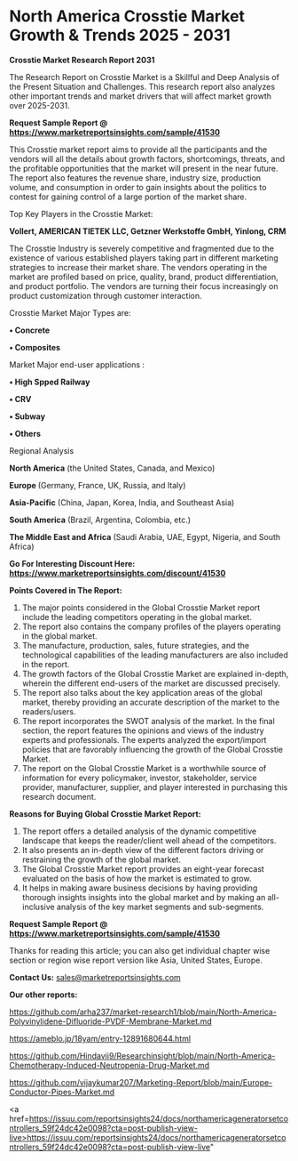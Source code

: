 # North America Crosstie Market Growth & Trends 2025 - 2031

<strong>Crosstie Market Research Report 2031</strong>

The Research Report on Crosstie Market is a Skillful and Deep Analysis of the Present Situation and Challenges. This research report also analyzes other important trends and market drivers that will affect market growth over 2025-2031.

<strong>Request Sample Report @ <a href=https://www.marketreportsinsights.com/sample/41530>https://www.marketreportsinsights.com/sample/41530</a></strong>

This Crosstie market report aims to provide all the participants and the vendors will all the details about growth factors, shortcomings, threats, and the profitable opportunities that the market will present in the near future. The report also features the revenue share, industry size, production volume, and consumption in order to gain insights about the politics to contest for gaining control of a large portion of the market share.

Top Key Players in the Crosstie Market:

<strong>Vollert, AMERICAN TIETEK LLC, Getzner Werkstoffe GmbH, Yinlong, CRM</strong>

The Crosstie Industry is severely competitive and fragmented due to the existence of various established players taking part in different marketing strategies to increase their market share. The vendors operating in the market are profiled based on price, quality, brand, product differentiation, and product portfolio. The vendors are turning their focus increasingly on product customization through customer interaction.

Crosstie Market Major Types are:

<strong>•  Concrete

•  Composites</strong>

Market Major end-user applications :

<strong>•  High Spped Railway

•  CRV

•  Subway

•  Others</strong>

Regional Analysis

</u><strong><b>North America</b></strong> (the United States, Canada, and Mexico)

<strong><b>Europe </b></strong>(Germany, France, UK, Russia, and Italy)

<strong><b>Asia-Pacific</b></strong> (China, Japan, Korea, India, and Southeast Asia)

<strong><b>South America</b></strong> (Brazil, Argentina, Colombia, etc.)

<strong><b>The Middle East and Africa</b></strong> (Saudi Arabia, UAE, Egypt, Nigeria, and South Africa)

<strong>Go For Interesting Discount Here: <a href=https://www.marketreportsinsights.com/discount/41530>https://www.marketreportsinsights.com/discount/41530</a></strong>

<strong>Points Covered in The Report:</strong>
<ol>
  <li>The major points considered in the Global Crosstie Market report include the leading competitors operating in the global market.</li>
  <li>The report also contains the company profiles of the players operating in the global market.</li>
  <li>The manufacture, production, sales, future strategies, and the technological capabilities of the leading manufacturers are also included in the report.</li>
  <li>The growth factors of the Global Crosstie Market are explained in-depth, wherein the different end-users of the market are discussed precisely.</li>
  <li>The report also talks about the key application areas of the global market, thereby providing an accurate description of the market to the readers/users.</li>
  <li>The report incorporates the SWOT analysis of the market. In the final section, the report features the opinions and views of the industry experts and professionals. The experts analyzed the export/import policies that are favorably influencing the growth of the Global Crosstie Market.</li>
  <li>The report on the Global Crosstie Market is a worthwhile source of information for every policymaker, investor, stakeholder, service provider, manufacturer, supplier, and player interested in purchasing this research document.</li>
</ol>
<strong>Reasons for Buying Global Crosstie Market Report:</strong>

<ol>
  <li>The report offers a detailed analysis of the dynamic competitive landscape that keeps the reader/client well ahead of the competitors.</li>
  <li>It also presents an in-depth view of the different factors driving or restraining the growth of the global market.</li>
  <li>The Global Crosstie Market report provides an eight-year forecast evaluated on the basis of how the market is estimated to grow.</li>
  <li>It helps in making aware business decisions by having providing thorough insights insights into the global market and by making an all-inclusive analysis of the key market segments and sub-segments.</li>
</ol>
<strong>Request Sample Report @ <a href=https://www.marketreportsinsights.com/sample/41530>https://www.marketreportsinsights.com/sample/41530</a></strong>


Thanks for reading this article; you can also get individual chapter wise section or region wise report version like Asia, United States, Europe.

<strong>Contact Us:</strong>
sales@marketreportsinsights.com

<strong>Our other reports:</strong>

<a href=https://github.com/arha237/market-research1/blob/main/North-America-Polyvinylidene-Difluoride-PVDF-Membrane-Market.md>https://github.com/arha237/market-research1/blob/main/North-America-Polyvinylidene-Difluoride-PVDF-Membrane-Market.md</a>

<a href=https://ameblo.jp/18yam/entry-12891680644.html>https://ameblo.jp/18yam/entry-12891680644.html</a>

<a href=https://github.com/Hindavii9/Researchinsight/blob/main/North-America-Chemotherapy-Induced-Neutropenia-Drug-Market.md>https://github.com/Hindavii9/Researchinsight/blob/main/North-America-Chemotherapy-Induced-Neutropenia-Drug-Market.md</a>

<a href=https://github.com/vijaykumar207/Marketing-Report/blob/main/Europe-Conductor-Pipes-Market.md>https://github.com/vijaykumar207/Marketing-Report/blob/main/Europe-Conductor-Pipes-Market.md</a>

<a href=https://issuu.com/reportsinsights24/docs/northamericageneratorsetcontrollers_59f24dc42e0098?cta=post-publish-view-live>https://issuu.com/reportsinsights24/docs/northamericageneratorsetcontrollers_59f24dc42e0098?cta=post-publish-view-live</a>"
